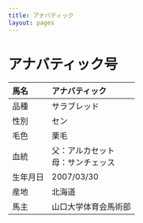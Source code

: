 ```yaml
---
title: アナバティック
layout: pages
---
```


# アナバティック号

|馬名|アナバティック|
|:---|:---|
|品種|サラブレッド|
|性別|セン|
|毛色|栗毛|
|血統|父：アルカセット<br>母：サンチェッス|
|生年月日|2007/03/30|
|産地|北海道|
|馬主|山口大学体育会馬術部|
